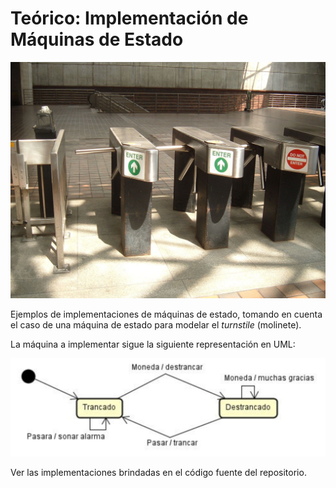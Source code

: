 # Teórico: Implementación de Máquinas de Estado

![Turnstile](https://github.com/ORT-DA2/Teorico-Implementacion-Maquinas-de-Estado/blob/master/imagenes/turnstile.jpg)

Ejemplos de implementaciones de máquinas de estado, tomando en cuenta el caso de una máquina de estado para modelar el *turnstile* (molinete).

La máquina a implementar sigue la siguiente representación en UML:

![Diagrama](https://github.com/ORT-DA2/Teorico-Implementacion-Maquinas-de-Estado/blob/master/imagenes/maquina-diagrama.png)

Ver las implementaciones brindadas en el código fuente del repositorio.



